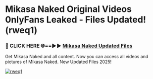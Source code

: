 # Mikasa Naked Original Videos 0nlyFans Leaked - Files Updated! (rweq1)

<h3>🔴 CLICK HERE 🌐==►► <a href="https://tinyurl.com/yckcrads" rel="nofollow">Mikasa Naked Updated Files</a></h3>

Get Mikasa Naked and all content. Now you can access all videos and pictures of Mikasa Naked. New Updated Files 2025!

[![rweq1](https://i.imgur.com/hpKpOFt.gif)](https://tinyurl.com/yckcrads)
